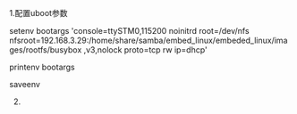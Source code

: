 1.配置uboot参数

setenv bootargs 'console=ttySTM0,115200 noinitrd root=/dev/nfs nfsroot=192.168.3.29:/home/share/samba/embed_linux/embeded_linux/images/rootfs/busybox ,v3,nolock proto=tcp rw ip=dhcp'

printenv bootargs

saveenv

2.

